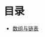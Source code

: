 # 目录

- [数组与链表](https://github.com/wangjiapu/Conclusion/blob/master/%E6%95%B0%E6%8D%AE%E7%BB%93%E6%9E%84/%E6%95%B0%E7%BB%84%E4%B8%8E%E9%93%BE%E8%A1%A8.md)
